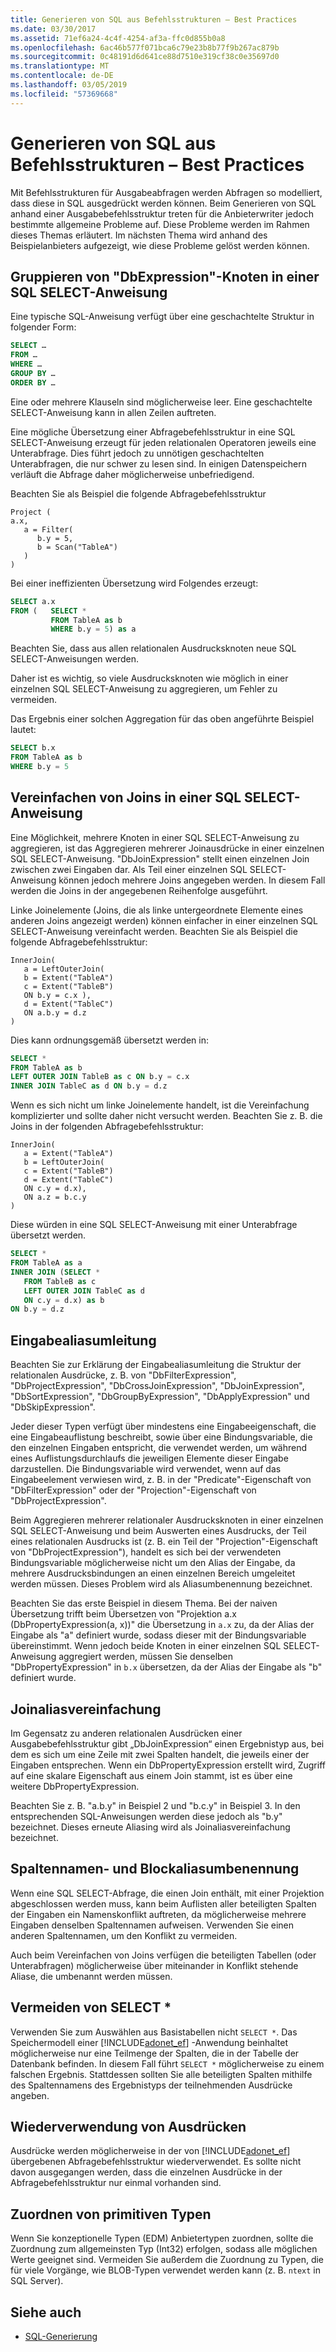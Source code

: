 ```yaml
---
title: Generieren von SQL aus Befehlsstrukturen – Best Practices
ms.date: 03/30/2017
ms.assetid: 71ef6a24-4c4f-4254-af3a-ffc0d855b0a8
ms.openlocfilehash: 6ac46b577f071bca6c79e23b8b77f9b267ac879b
ms.sourcegitcommit: 0c48191d6d641ce88d7510e319cf38c0e35697d0
ms.translationtype: MT
ms.contentlocale: de-DE
ms.lasthandoff: 03/05/2019
ms.locfileid: "57369668"
---
```

# <a name="generating-sql-from-command-trees---best-practices"></a>Generieren von SQL aus Befehlsstrukturen – Best Practices

Mit Befehlsstrukturen für Ausgabeabfragen werden Abfragen so modelliert, dass diese in SQL ausgedrückt werden können. Beim Generieren von SQL anhand einer Ausgabebefehlsstruktur treten für die Anbieterwriter jedoch bestimmte allgemeine Probleme auf. Diese Probleme werden im Rahmen dieses Themas erläutert. Im nächsten Thema wird anhand des Beispielanbieters aufgezeigt, wie diese Probleme gelöst werden können.

## <a name="group-dbexpression-nodes-in-a-sql-select-statement"></a>Gruppieren von "DbExpression"-Knoten in einer SQL SELECT-Anweisung

Eine typische SQL-Anweisung verfügt über eine geschachtelte Struktur in folgender Form:

```sql
SELECT …
FROM …
WHERE …
GROUP BY …
ORDER BY …
```

Eine oder mehrere Klauseln sind möglicherweise leer.  Eine geschachtelte SELECT-Anweisung kann in allen Zeilen auftreten.

Eine mögliche Übersetzung einer Abfragebefehlsstruktur in eine SQL SELECT-Anweisung erzeugt für jeden relationalen Operatoren jeweils eine Unterabfrage. Dies führt jedoch zu unnötigen geschachtelten Unterabfragen, die nur schwer zu lesen sind.  In einigen Datenspeichern verläuft die Abfrage daher möglicherweise unbefriedigend.

Beachten Sie als Beispiel die folgende Abfragebefehlsstruktur

```
Project (
a.x,
   a = Filter(
      b.y = 5,
      b = Scan("TableA")
   )
)
```

Bei einer ineffizienten Übersetzung wird Folgendes erzeugt:

```sql
SELECT a.x
FROM (   SELECT *
         FROM TableA as b
         WHERE b.y = 5) as a
```

Beachten Sie, dass aus allen relationalen Ausdrucksknoten neue SQL SELECT-Anweisungen werden.

Daher ist es wichtig, so viele Ausdrucksknoten wie möglich in einer einzelnen SQL SELECT-Anweisung zu aggregieren, um Fehler zu vermeiden.

Das Ergebnis einer solchen Aggregation für das oben angeführte Beispiel lautet:

```sql
SELECT b.x
FROM TableA as b
WHERE b.y = 5
```

## <a name="flatten-joins-in-a-sql-select-statement"></a>Vereinfachen von Joins in einer SQL SELECT-Anweisung

Eine Möglichkeit, mehrere Knoten in einer SQL SELECT-Anweisung zu aggregieren, ist das Aggregieren mehrerer Joinausdrücke in einer einzelnen SQL SELECT-Anweisung. "DbJoinExpression" stellt einen einzelnen Join zwischen zwei Eingaben dar. Als Teil einer einzelnen SQL SELECT-Anweisung können jedoch mehrere Joins angegeben werden. In diesem Fall werden die Joins in der angegebenen Reihenfolge ausgeführt.

Linke Joinelemente (Joins, die als linke untergeordnete Elemente eines anderen Joins angezeigt werden) können einfacher in einer einzelnen SQL SELECT-Anweisung vereinfacht werden. Beachten Sie als Beispiel die folgende Abfragebefehlsstruktur:

```
InnerJoin(
   a = LeftOuterJoin(
   b = Extent("TableA")
   c = Extent("TableB")
   ON b.y = c.x ),
   d = Extent("TableC")
   ON a.b.y = d.z
)
```

Dies kann ordnungsgemäß übersetzt werden in:

```sql
SELECT *
FROM TableA as b
LEFT OUTER JOIN TableB as c ON b.y = c.x
INNER JOIN TableC as d ON b.y = d.z
```

Wenn es sich nicht um linke Joinelemente handelt, ist die Vereinfachung komplizierter und sollte daher nicht versucht werden. Beachten Sie z. B. die Joins in der folgenden Abfragebefehlsstruktur:

```
InnerJoin(
   a = Extent("TableA")
   b = LeftOuterJoin(
   c = Extent("TableB")
   d = Extent("TableC")
   ON c.y = d.x),
   ON a.z = b.c.y
)
```

Diese würden in eine SQL SELECT-Anweisung mit einer Unterabfrage übersetzt werden.

```sql
SELECT *
FROM TableA as a
INNER JOIN (SELECT *
   FROM TableB as c
   LEFT OUTER JOIN TableC as d
   ON c.y = d.x) as b
ON b.y = d.z
```

## <a name="input-alias-redirecting"></a>Eingabealiasumleitung

Beachten Sie zur Erklärung der Eingabealiasumleitung die Struktur der relationalen Ausdrücke, z. B. von "DbFilterExpression", "DbProjectExpression", "DbCrossJoinExpression", "DbJoinExpression", "DbSortExpression", "DbGroupByExpression", "DbApplyExpression" und "DbSkipExpression".

Jeder dieser Typen verfügt über mindestens eine Eingabeeigenschaft, die eine Eingabeauflistung beschreibt, sowie über eine Bindungsvariable, die den einzelnen Eingaben entspricht, die verwendet werden, um während eines Auflistungsdurchlaufs die jeweiligen Elemente dieser Eingabe darzustellen. Die Bindungsvariable wird verwendet, wenn auf das Eingabeelement verwiesen wird, z. B. in der "Predicate"-Eigenschaft von "DbFilterExpression" oder der "Projection"-Eigenschaft von "DbProjectExpression".

Beim Aggregieren mehrerer relationaler Ausdrucksknoten in einer einzelnen SQL SELECT-Anweisung und beim Auswerten eines Ausdrucks, der Teil eines relationalen Ausdrucks ist (z. B. ein Teil der "Projection"-Eigenschaft von "DbProjectExpression"), handelt es sich bei der verwendeten Bindungsvariable möglicherweise nicht um den Alias der Eingabe, da mehrere Ausdrucksbindungen an einen einzelnen Bereich umgeleitet werden müssen.  Dieses Problem wird als Aliasumbenennung bezeichnet.

Beachten Sie das erste Beispiel in diesem Thema. Bei der naiven Übersetzung trifft beim Übersetzen von "Projektion a.x (DbPropertyExpression(a, x))" die Übersetzung in `a.x` zu, da der Alias der Eingabe als "a" definiert wurde, sodass dieser mit der Bindungsvariable übereinstimmt.  Wenn jedoch beide Knoten in einer einzelnen SQL SELECT-Anweisung aggregiert werden, müssen Sie denselben "DbPropertyExpression" in `b.x` übersetzen, da der Alias der Eingabe als "b" definiert wurde.

## <a name="join-alias-flattening"></a>Joinaliasvereinfachung

Im Gegensatz zu anderen relationalen Ausdrücken einer Ausgabebefehlsstruktur gibt „DbJoinExpression“ einen Ergebnistyp aus, bei dem es sich um eine Zeile mit zwei Spalten handelt, die jeweils einer der Eingaben entsprechen. Wenn ein DbPropertyExpression erstellt wird, Zugriff auf eine skalare Eigenschaft aus einem Join stammt, ist es über eine weitere DbPropertyExpression.

Beachten Sie z. B. "a.b.y" in Beispiel 2 und "b.c.y" in Beispiel 3. In den entsprechenden SQL-Anweisungen werden diese jedoch als "b.y" bezeichnet. Dieses erneute Aliasing wird als Joinaliasvereinfachung bezeichnet.

## <a name="column-name-and-extent-alias-renaming"></a>Spaltennamen- und Blockaliasumbenennung

Wenn eine SQL SELECT-Abfrage, die einen Join enthält, mit einer Projektion abgeschlossen werden muss, kann beim Auflisten aller beteiligten Spalten der Eingaben ein Namenskonflikt auftreten, da möglicherweise mehrere Eingaben denselben Spaltennamen aufweisen. Verwenden Sie einen anderen Spaltennamen, um den Konflikt zu vermeiden.

Auch beim Vereinfachen von Joins verfügen die beteiligten Tabellen (oder Unterabfragen) möglicherweise über miteinander in Konflikt stehende Aliase, die umbenannt werden müssen.

## <a name="avoid-select-"></a>Vermeiden von SELECT *

Verwenden Sie zum Auswählen aus Basistabellen nicht `SELECT *`. Das Speichermodell einer [!INCLUDE[adonet_ef](../../../../../includes/adonet-ef-md.md)] -Anwendung beinhaltet möglicherweise nur eine Teilmenge der Spalten, die in der Tabelle der Datenbank befinden. In diesem Fall führt `SELECT *` möglicherweise zu einem falschen Ergebnis. Stattdessen sollten Sie alle beteiligten Spalten mithilfe des Spaltennamens des Ergebnistyps der teilnehmenden Ausdrücke angeben.

## <a name="reuse-of-expressions"></a>Wiederverwendung von Ausdrücken

Ausdrücke werden möglicherweise in der von [!INCLUDE[adonet_ef](../../../../../includes/adonet-ef-md.md)] übergebenen Abfragebefehlsstruktur wiederverwendet. Es sollte nicht davon ausgegangen werden, dass die einzelnen Ausdrücke in der Abfragebefehlsstruktur nur einmal vorhanden sind.

## <a name="mapping-primitive-types"></a>Zuordnen von primitiven Typen

Wenn Sie konzeptionelle Typen (EDM) Anbietertypen zuordnen, sollte die Zuordnung zum allgemeinsten Typ (Int32) erfolgen, sodass alle möglichen Werte geeignet sind. Vermeiden Sie außerdem die Zuordnung zu Typen, die für viele Vorgänge, wie BLOB-Typen verwendet werden kann (z. B. `ntext` in SQL Server).

## <a name="see-also"></a>Siehe auch

- [SQL-Generierung](../../../../../docs/framework/data/adonet/ef/sql-generation.md)
